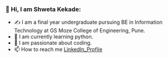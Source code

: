  **<h3>👋 Hi, I am Shweta Kekade:</h3>**
- ✍ I am a final year undergraduate pursuing BE in Information Technology at GS Moze College of Engineering, Pune.
- 🌱 I am currently learning python.
- 💓 I am passionate about coding.
- 📫 How to reach me [LinkedIn_Profile](https://www.linkedin.com/in/shweta-kekade-a5a01a205)

<!---
Shwet02/Shwet02 is a ✨ special ✨ repository because its `README.md` (this file) appears on your GitHub profile.
You can click the Preview link to take a look at your changes.
--->
